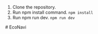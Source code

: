 


1. Clone the repository.
2. Run npm install command.     ```npm install```
3. Run npm run dev.     ```npm run dev```






#   E c o N a v i 
 
 
